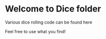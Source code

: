 # Welcome to Dice folder
Various dice rolling code can be found here

Feel free to use what you find!
